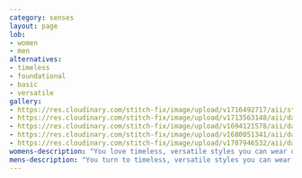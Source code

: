 ```yaml
---
category: senses
layout: page
lob:
- women
- men
alternatives: 
- timeless
- foundational
- basic	
- versatile 
gallery: 
- https://res.cloudinary.com/stitch-fix/image/upload/v1716492717/aii/style_shuffle/May_2024/2023-01-19_Set_A_W_OLD_V9_1x1.jpg
- https://res.cloudinary.com/stitch-fix/image/upload/v1713563148/aii/da_refresh/US_Womens_FixSummer24/2024-02-15_W_OLD_A18_00349_1x1.jpg
- https://res.cloudinary.com/stitch-fix/image/upload/v1694121578/aii/da_refresh/US_Womens_FixFall24/2023-06-21_OLD_W_A05_0149_1x1.jpg
- https://res.cloudinary.com/stitch-fix/image/upload/v1680051341/aii/da_refresh/US_Womens_FixSpring23/22-12-21_Set_A_W_OLD_V7_1x1.jpg
- https://res.cloudinary.com/stitch-fix/image/upload/v1707946532/aii/da_refresh/US_Womens_FixSpring24/2023-11-16_W_OLD_A27_00505_1x1.jpg
womens-description: "You love timeless, versatile styles you can wear on repeat. Understated, clean lines and polished pieces are always a yes."
mens-description: "You turn to timeless, versatile styles you can wear on repeat. Understated, clean lines and simple pieces are always on tap."
---
```




